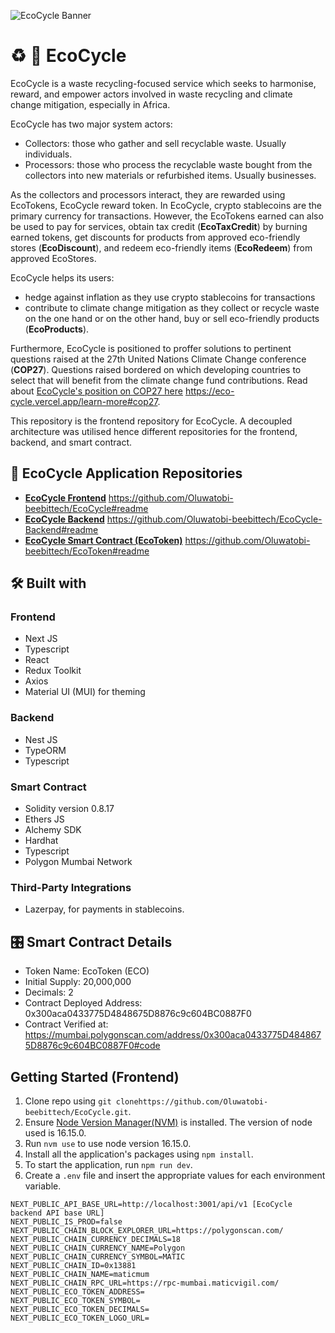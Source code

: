 ![EcoCycle Banner](https://res.cloudinary.com/dfybu7w8o/image/upload/v1670102878/ecocycle_banner_728X90_zc2ftp.png)
# :recycle: :seedling: EcoCycle

EcoCycle is a waste recycling-focused service which seeks to harmonise, reward, and empower actors involved in waste recycling and climate change mitigation, especially in Africa.

EcoCycle has two major system actors:
- Collectors: those who gather and sell recyclable waste. Usually individuals.
- Processors: those who process the recyclable waste bought from the collectors into new materials or refurbished items. Usually businesses.

As the collectors and processors interact, they are rewarded using EcoTokens, EcoCycle reward token. In EcoCycle, crypto stablecoins are the primary currency for transactions. However, the EcoTokens earned can also be used to pay for services, obtain tax credit (**EcoTaxCredit**) by burning earned tokens, get discounts for products from approved eco-friendly stores (**EcoDiscount**), and redeem eco-friendly items (**EcoRedeem**) from approved EcoStores.

EcoCycle helps its users:
- hedge against inflation as they use crypto stablecoins for transactions
- contribute to climate change mitigation as they collect or recycle waste on the one hand or on the other hand, buy or sell eco-friendly products (**EcoProducts**).

Furthermore, EcoCycle is positioned to proffer solutions to pertinent questions raised at the 27th United Nations Climate Change conference (**COP27**). Questions raised bordered on which developing countries to select that will benefit from the climate change fund contributions. Read about [EcoCycle's position on COP27 here](https://eco-cycle.vercel.app/learn-more#cop27) https://eco-cycle.vercel.app/learn-more#cop27.

This repository is the frontend repository for EcoCycle. A decoupled architecture was utilised hence different repositories for the frontend, backend, and smart contract.

## :gem: EcoCycle Application Repositories
- [**EcoCycle Frontend**](https://github.com/Oluwatobi-beebittech/EcoCycle#readme) https://github.com/Oluwatobi-beebittech/EcoCycle#readme
- [**EcoCycle Backend**](https://github.com/Oluwatobi-beebittech/EcoCycle-Backend#readme) https://github.com/Oluwatobi-beebittech/EcoCycle-Backend#readme
- [**EcoCycle Smart Contract (EcoToken)**](https://github.com/Oluwatobi-beebittech/EcoToken#readme) https://github.com/Oluwatobi-beebittech/EcoToken#readme
## :hammer_and_wrench: Built with
### Frontend
- Next JS
- Typescript
- React
- Redux Toolkit
- Axios
- Material UI (MUI) for theming
### Backend
- Nest JS
- TypeORM
- Typescript
### Smart Contract
- Solidity version 0.8.17
- Ethers JS
- Alchemy SDK
- Hardhat
- Typescript
- Polygon Mumbai Network
### Third-Party Integrations
- Lazerpay, for payments in stablecoins. 

## :control_knobs: Smart Contract Details
- Token Name: EcoToken (ECO)
- Initial Supply: 20,000,000
- Decimals: 2
- Contract Deployed Address: 0x300aca0433775D4848675D8876c9c604BC0887F0
- Contract Verified at: https://mumbai.polygonscan.com/address/0x300aca0433775D4848675D8876c9c604BC0887F0#code

## Getting Started (Frontend)
1. Clone repo using `git clonehttps://github.com/Oluwatobi-beebittech/EcoCycle.git`.
2. Ensure [Node Version Manager(NVM)](https://github.com/nvm-sh/nvm) is installed. The version of node used is 16.15.0.
3. Run `nvm use` to use node version 16.15.0.
4. Install all the application's packages using `npm install`.
5. To start the application, run `npm run dev`.
6. Create a `.env` file and insert the appropriate values for each environment variable.
```
NEXT_PUBLIC_API_BASE_URL=http://localhost:3001/api/v1 [EcoCycle backend API base URL]
NEXT_PUBLIC_IS_PROD=false
NEXT_PUBLIC_CHAIN_BLOCK_EXPLORER_URL=https://polygonscan.com/
NEXT_PUBLIC_CHAIN_CURRENCY_DECIMALS=18
NEXT_PUBLIC_CHAIN_CURRENCY_NAME=Polygon
NEXT_PUBLIC_CHAIN_CURRENCY_SYMBOL=MATIC
NEXT_PUBLIC_CHAIN_ID=0x13881
NEXT_PUBLIC_CHAIN_NAME=maticmum
NEXT_PUBLIC_CHAIN_RPC_URL=https://rpc-mumbai.maticvigil.com/
NEXT_PUBLIC_ECO_TOKEN_ADDRESS=
NEXT_PUBLIC_ECO_TOKEN_SYMBOL=
NEXT_PUBLIC_ECO_TOKEN_DECIMALS=
NEXT_PUBLIC_ECO_TOKEN_LOGO_URL=
```
